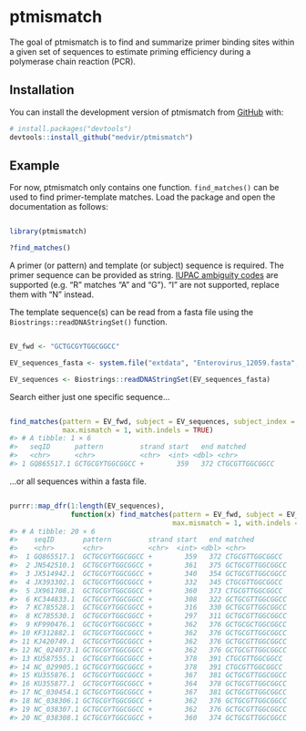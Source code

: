 
<!-- README.md is generated from README.Rmd. Please edit that file -->

# ptmismatch

<!-- badges: start -->
<!-- badges: end -->

The goal of ptmismatch is to find and summarize primer binding sites
within a given set of sequences to estimate priming efficiency during a
polymerase chain reaction (PCR).

## Installation

You can install the development version of ptmismatch from
[GitHub](https://github.com/) with:

``` r
# install.packages("devtools")
devtools::install_github("medvir/ptmismatch")
```

## Example

For now, ptmismatch only contains one function. `find_matches()` can be
used to find primer-template matches. Load the package and open the
documentation as follows:

``` r

library(ptmismatch)

?find_matches()
```

A primer (or pattern) and template (or subject) sequence is required.
The primer sequence can be provided as string. [IUPAC ambiguity
codes](https://www.bioinformatics.org/sms/iupac.html) are supported
(e.g. “R” matches “A” and “G”). “I” are not supported, replace them with
“N” instead.

The template sequence(s) can be read from a fasta file using the
`Biostrings::readDNAStringSet()` function.

``` r

EV_fwd <- "GCTGCGYTGGCGGCC"

EV_sequences_fasta <- system.file("extdata", "Enterovirus_12059.fasta", package="ptmismatch")

EV_sequences <- Biostrings::readDNAStringSet(EV_sequences_fasta)
```

Search either just one specific sequence…

``` r

find_matches(pattern = EV_fwd, subject = EV_sequences, subject_index = 1,
             max.mismatch = 1, with.indels = TRUE)
#> # A tibble: 1 × 6
#>   seqID      pattern         strand start   end matched       
#>   <chr>      <chr>           <chr>  <int> <dbl> <chr>         
#> 1 GQ865517.1 GCTGCGYTGGCGGCC +        359   372 CTGCGTTGGCGGCC
```

…or all sequences within a fasta file.

``` r

purrr::map_dfr(1:length(EV_sequences),
               function(x) find_matches(pattern = EV_fwd, subject = EV_sequences, subject_index = x,
                                        max.mismatch = 1, with.indels = TRUE))
#> # A tibble: 20 × 6
#>    seqID       pattern         strand start   end matched        
#>    <chr>       <chr>           <chr>  <int> <dbl> <chr>          
#>  1 GQ865517.1  GCTGCGYTGGCGGCC +        359   372 CTGCGTTGGCGGCC 
#>  2 JN542510.1  GCTGCGYTGGCGGCC +        361   375 GCTGCGTTGGCGGCC
#>  3 JX514942.1  GCTGCGYTGGCGGCC +        340   354 GCTGCGTTGGCGGCC
#>  4 JX393302.1  GCTGCGYTGGCGGCC +        332   345 CTGCGTTGGCGGCC 
#>  5 JX961708.1  GCTGCGYTGGCGGCC +        360   373 CTGCGTTGGCGGCC 
#>  6 KC344833.1  GCTGCGYTGGCGGCC +        308   322 GCTGCGTTGGCGGCC
#>  7 KC785528.1  GCTGCGYTGGCGGCC +        316   330 GCTGCGTTGGCGGCC
#>  8 KC785530.1  GCTGCGYTGGCGGCC +        297   311 GCTGCGTTGGCGGCC
#>  9 KF990476.1  GCTGCGYTGGCGGCC +        362   376 GCTGCGCTGGCGGCC
#> 10 KF312882.1  GCTGCGYTGGCGGCC +        362   376 GCTGCGTTGGCGGCC
#> 11 KJ420749.1  GCTGCGYTGGCGGCC +        362   376 GCTGCGTTGGCGGCC
#> 12 NC_024073.1 GCTGCGYTGGCGGCC +        362   376 GCTGCGTTGGCGGCC
#> 13 KU587555.1  GCTGCGYTGGCGGCC +        378   391 CTGCGTTGGCGGCC 
#> 14 NC_029905.1 GCTGCGYTGGCGGCC +        378   391 CTGCGTTGGCGGCC 
#> 15 KU355876.1  GCTGCGYTGGCGGCC +        367   381 GCTGCGTTGGCGGCC
#> 16 KU355877.1  GCTGCGYTGGCGGCC +        364   378 GCTGCGTTGGCGGCC
#> 17 NC_030454.1 GCTGCGYTGGCGGCC +        367   381 GCTGCGTTGGCGGCC
#> 18 NC_038306.1 GCTGCGYTGGCGGCC +        362   376 GCTGCGTTGGCGGCC
#> 19 NC_038307.1 GCTGCGYTGGCGGCC +        362   376 GCTGCGTTGGCGGCC
#> 20 NC_038308.1 GCTGCGYTGGCGGCC +        360   374 GCTGCGTTGGCGGCC
```
